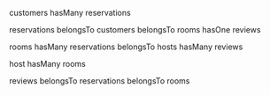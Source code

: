 customers hasMany reservations

reservations belongsTo customers
             belongsTo rooms
             hasOne reviews

rooms hasMany reservations
      belongsTo hosts
      hasMany reviews

host hasMany rooms

reviews belongsTo reservations
        belongsTo rooms

